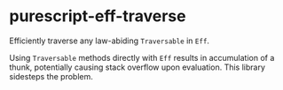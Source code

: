 # purescript-eff-traverse

Efficiently traverse any law-abiding `Traversable` in `Eff`.

Using `Traversable` methods directly with `Eff` results in accumulation of a thunk, potentially causing stack overflow upon evaluation. This library sidesteps the problem.
